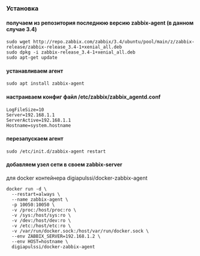 ### Установка

#### получаем из репозитория последнюю версию zabbix-agent (в данном случае 3.4)

    sudo wget http://repo.zabbix.com/zabbix/3.4/ubuntu/pool/main/z/zabbix-release/zabbix-release_3.4-1+xenial_all.deb
    sudo dpkg -i zabbix-release_3.4-1+xenial_all.deb
    sudo apt-get update

#### устанавливаем агент

    sudo apt install zabbix-agent

#### настраиваем конфиг файл   /etc/zabbix/zabbix_agentd.conf

    LogFileSize=10
    Server=192.168.1.1
    ServerActive=192.168.1.1
    Hostname=system.hostname

#### перезапускаем агент 

    sudo /etc/init.d/zabbix-agent restart

#### добавляем узел сети в своем zabbix-server
для docker контейнера  digiapulssi/docker-zabbix-agent

    docker run -d \
      --restart=always \
      --name zabbix-agent \
      -p 10050:10050 \
      -v /proc:/host/proc:ro \
      -v /sys:/host/sys:ro \
      -v /dev:/host/dev:ro \
      -v /etc:/host/etc:ro \
      -v /var/run/docker.sock:/host/var/run/docker.sock \
      --env ZABBIX_SERVER=192.168.1.2 \
      --env HOST=hostname \
      digiapulssi/docker-zabbix-agent
